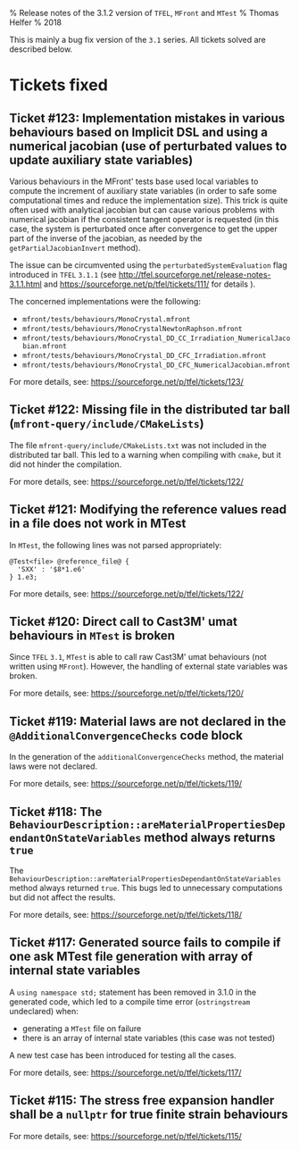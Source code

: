% Release notes of the 3.1.2 version of `TFEL`, `MFront` and `MTest`
% Thomas Helfer
% 2018

This is mainly a bug fix version of the `3.1` series. All tickets
solved are described below.

# Tickets fixed

## Ticket #123: Implementation mistakes in various behaviours based on Implicit DSL and using a numerical jacobian (use of perturbated values to update auxiliary state variables)

Various behaviours in the MFront' tests base used local variables to
compute the increment of auxiliary state variables (in order to safe
some computational times and reduce the implementation size). This trick
is quite often used with analytical jacobian but can cause various
problems with numerical jacobian if the consistent tangent operator is
requested (in this case, the system is perturbated once after
convergence to get the upper part of the inverse of the jacobian, as
needed by the `getPartialJacobianInvert` method).

The issue can be circumvented using the `perturbatedSystemEvaluation`
flag introduced in `TFEL` `3.1.1` (see
<http://tfel.sourceforge.net/release-notes-3.1.1.html> and
<https://sourceforge.net/p/tfel/tickets/111/> for details ).

The concerned implementations were the following:

- `mfront/tests/behaviours/MonoCrystal.mfront`
- `mfront/tests/behaviours/MonoCrystalNewtonRaphson.mfront`
- `mfront/tests/behaviours/MonoCrystal_DD_CC_Irradiation_NumericalJacobian.mfront`
- `mfront/tests/behaviours/MonoCrystal_DD_CFC_Irradiation.mfront`
- `mfront/tests/behaviours/MonoCrystal_DD_CFC_NumericalJacobian.mfront`

For more details, see: <https://sourceforge.net/p/tfel/tickets/123/>

## Ticket #122: Missing file in the distributed tar ball (`mfront-query/include/CMakeLists`)

The file `mfront-query/include/CMakeLists.txt` was not included in the distributed tar ball.
This led to a warning when compiling with `cmake`, but it did not hinder the compilation.

For more details, see: <https://sourceforge.net/p/tfel/tickets/122/>

## Ticket #121: Modifying the reference values read in a file does not work in MTest

In `MTest`, the following lines was not parsed appropriately:

~~~~{.cpp}
@Test<file> @reference_file@ {
  'SXX' : '$8*1.e6'
} 1.e3;
~~~~

For more details, see: <https://sourceforge.net/p/tfel/tickets/122/>

## Ticket #120: Direct call to Cast3M' umat behaviours in `MTest` is broken

Since `TFEL` `3.1`, `MTest` is able to call raw Cast3M' umat behaviours
(not written using `MFront`). However, the handling of external state
variables was broken.

For more details, see: <https://sourceforge.net/p/tfel/tickets/120/>

## Ticket #119:	Material laws are not declared in the `@AdditionalConvergenceChecks` code block

In the generation of the `additionalConvergenceChecks` method, the
material laws were not declared.

For more details, see: <https://sourceforge.net/p/tfel/tickets/119/>

## Ticket #118: The `BehaviourDescription::areMaterialPropertiesDependantOnStateVariables` method always returns `true`

The
`BehaviourDescription::areMaterialPropertiesDependantOnStateVariables`
method always returned `true`. This bugs led to unnecessary computations
but did not affect the results.

For more details, see: <https://sourceforge.net/p/tfel/tickets/118/>

## Ticket #117: Generated source fails to compile if one ask MTest file generation with array of internal state variables

A `using namespace std;` statement has been removed in 3.1.0 in the generated code, which led to a compile time error (`ostringstream` undeclared) when:

- generating a `MTest` file on failure
- there is an array of internal state variables (this case was not tested)

A new test case has been introduced for testing all the cases.

For more details, see: <https://sourceforge.net/p/tfel/tickets/117/>

## Ticket #115: The stress free expansion handler shall be a `nullptr` for true finite strain behaviours

For more details, see: <https://sourceforge.net/p/tfel/tickets/115/>
